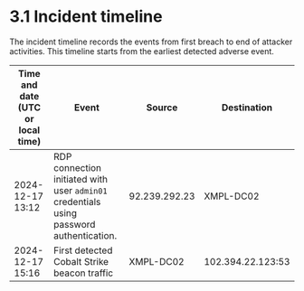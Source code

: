 # 3.1 Incident timeline

The incident timeline records the events from first breach to end of attacker activities. This timeline  starts from the earliest detected adverse event.

| Time and date (UTC or local time) | Event | Source | Destination |
| --- | --- | --- | --- |
| 2024-12-17 13:12 | RDP connection initiated with user `admin01` credentials using password authentication. | 92.239.292.23 | XMPL-DC02 |
| 2024-12-17 15:16 | First detected Cobalt Strike beacon traffic | XMPL-DC02 | 102.394.22.123:53 |
